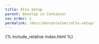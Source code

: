 ```yaml
---
title: Alta Setup
parent: Develop in Container
nav_order: 1
permalink: /docs/devcontainer/alta-setup/
---
```


{% include_relative index.html %}